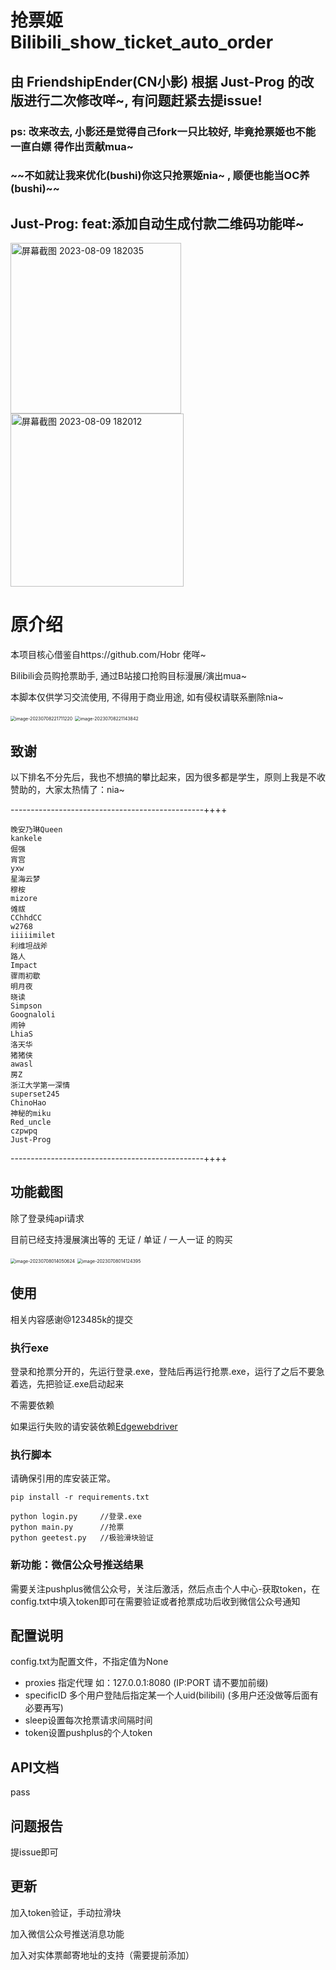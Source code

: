 # 抢票姬 Bilibili_show_ticket_auto_order

## 由 FriendshipEnder(CN小影) 根据 Just-Prog 的改版进行二次修改咩~, **有问题赶紧去提issue!**

### ps: 改来改去, 小影还是觉得自己fork一只比较好, 毕竟抢票姬也不能一直白嫖 得**作出贡献**mua~

### ~~不如就让我来优化(bushi)你这只抢票姬nia~ , 顺便也能当OC养 (bushi)~~

## Just-Prog: feat:添加自动生成付款二维码功能咩~

<img width="273" alt="屏幕截图 2023-08-09 182035" src="https://github.com/fengx1a0/Bilibili_show_ticket_auto_order/assets/74698099/f0b2d1ad-928b-498d-9a79-f735e3f01c00">

<img width="277" alt="屏幕截图 2023-08-09 182012" src="https://github.com/fengx1a0/Bilibili_show_ticket_auto_order/assets/74698099/4363ff9a-23a7-4f31-b0ea-0919ed1279d1">

# 原介绍

本项目核心借鉴自https://github.com/Hobr 佬咩~

Bilibili会员购抢票助手, 通过B站接口抢购目标漫展/演出mua~

本脚本仅供学习交流使用, 不得用于商业用途, 如有侵权请联系删除nia~

<img src="images\image-20230708221711220.png" alt="image-20230708221711220" style="zoom:50%;" />

<img src="images/a.png" alt="image-20230708221143842" style="zoom:50%;" />

## 致谢

以下排名不分先后，我也不想搞的攀比起来，因为很多都是学生，原则上我是不收赞助的，大家太热情了：nia~

------------------------------------------------++++

```
晚安乃琳Queen
kankele
倔强
宵宫
yxw
星海云梦
穆桉
mizore
傩祓
CChhdCC
w2768
iiiiimilet
利维坦战斧
路人
Impact
骤雨初歇
明月夜
晓读
Simpson
Goognaloli
闹钟
LhiaS
洛天华
猪猪侠
awasl
房Z
浙江大学第一深情
superset245
ChinoHao
神秘的miku
Red_uncle
czpwpq
Just-Prog
```

------------------------------------------------++++


## 功能截图

除了登录纯api请求

目前已经支持漫展演出等的 无证 / 单证 / 一人一证 的购买

<img src="images/image-20230708014050624.png" alt="image-20230708014050624" style="zoom:50%;" />

<img src="images\image-20230708014124395.png" alt="image-20230708014124395" style="zoom:50%;" />

## 使用

相关内容感谢@123485k的提交

### 执行exe

登录和抢票分开的，先运行登录.exe，登陆后再运行抢票.exe，运行了之后不要急着选，先把验证.exe启动起来

不需要依赖

如果运行失败的请安装依赖[Edgewebdriver](https://developer.microsoft.com/en-us/microsoft-edge/tools/webdriver/)

### 执行脚本

请确保引用的库安装正常。

```shell
pip install -r requirements.txt
```

```shell
python login.py     //登录.exe
python main.py      //抢票
python geetest.py   //极验滑块验证
```

### 新功能：微信公众号推送结果

需要关注pushplus微信公众号，关注后激活，然后点击个人中心-获取token，在config.txt中填入token即可在需要验证或者抢票成功后收到微信公众号通知

## 配置说明

config.txt为配置文件，不指定值为None

- proxies 指定代理 如：127.0.0.1:8080 (IP:PORT 请不要加前缀)
- specificID 多个用户登陆后指定某一个人uid(bilibili) (多用户还没做等后面有必要再写)
- sleep设置每次抢票请求间隔时间
- token设置pushplus的个人token

## API文档

pass

## 问题报告

提issue即可

## 更新

加入token验证，手动拉滑块

加入微信公众号推送消息功能

加入对实体票邮寄地址的支持（需要提前添加）